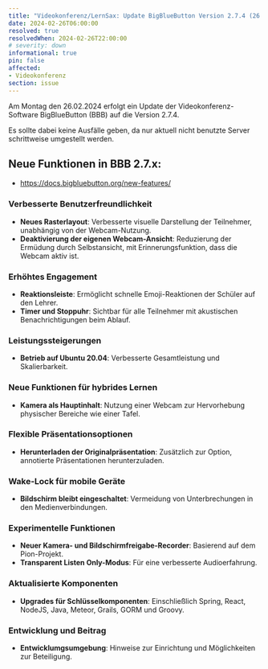 ```yaml
---
title: "Videokonferenz/LernSax: Update BigBlueButton Version 2.7.4 (26.02.2024)"
date: 2024-02-26T06:00:00
resolved: true
resolvedWhen: 2024-02-26T22:00:00
# severity: down
informational: true
pin: false 
affected:
- Videokonferenz
section: issue
---
```


Am Montag den 26.02.2024 erfolgt ein Update der Videokonferenz-Software BigBlueButton (BBB) auf die Version 2.7.4.

Es sollte dabei keine Ausfälle geben, da nur aktuell nicht benutzte Server schrittweise umgestellt werden.

## Neue Funktionen in BBB 2.7.x:

* https://docs.bigbluebutton.org/new-features/


### Verbesserte Benutzerfreundlichkeit
- **Neues Rasterlayout**: Verbesserte visuelle Darstellung der Teilnehmer, unabhängig von der Webcam-Nutzung.
- **Deaktivierung der eigenen Webcam-Ansicht**: Reduzierung der Ermüdung durch Selbstansicht, mit Erinnerungsfunktion, dass die Webcam aktiv ist.

### Erhöhtes Engagement
- **Reaktionsleiste**: Ermöglicht schnelle Emoji-Reaktionen der Schüler auf den Lehrer.
- **Timer und Stoppuhr**: Sichtbar für alle Teilnehmer mit akustischen Benachrichtigungen beim Ablauf.

### Leistungssteigerungen
- **Betrieb auf Ubuntu 20.04**: Verbesserte Gesamtleistung und Skalierbarkeit.

### Neue Funktionen für hybrides Lernen
- **Kamera als Hauptinhalt**: Nutzung einer Webcam zur Hervorhebung physischer Bereiche wie einer Tafel.

### Flexible Präsentationsoptionen
- **Herunterladen der Originalpräsentation**: Zusätzlich zur Option, annotierte Präsentationen herunterzuladen.

### Wake-Lock für mobile Geräte
- **Bildschirm bleibt eingeschaltet**: Vermeidung von Unterbrechungen in den Medienverbindungen.

### Experimentelle Funktionen
- **Neuer Kamera- und Bildschirmfreigabe-Recorder**: Basierend auf dem Pion-Projekt.
- **Transparent Listen Only-Modus**: Für eine verbesserte Audioerfahrung.

### Aktualisierte Komponenten
- **Upgrades für Schlüsselkomponenten**: Einschließlich Spring, React, NodeJS, Java, Meteor, Grails, GORM und Groovy.

### Entwicklung und Beitrag
- **Entwicklumgsumgebung**: Hinweise zur Einrichtung und Möglichkeiten zur Beteiligung.

